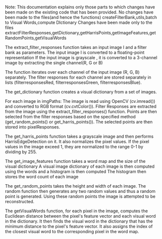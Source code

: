 Note: This documentation explains only those parts to which changes have been made on the existing code that has been provided.
No changes have been made to the files(and hence the functions) createFilterBank,utils,batch to Visual Words,compute DIctionary
Changes have been made only to the files extractFilterResponses,getDictionary,getHarrisPoints,getImageFeatures,getRandomPoints,getVisualWords                                         

The extract_filter_responses function takes an input image I and a filter bank as parameters.
The input image I is converted to a floating-point representation
If the input image is grayscale , it is converted to a 3-channel image by extracting the single channel(R, G or B)

The function iterates over each channel of the input image (R, G, B) separately.
The filter responses for each channel are stored separately in lists (filterresponsesRed, filterresponsesGreen, filterresponsesBlue).


The get_dictionary function creates a visual dictionary from a set of images.

For each image in imgPaths:
The image is read using OpenCV (cv.imread()) and converted to RGB format (cv.cvtColor()).
Filter Responses are extracted from the image using the extract_filter_responses() function.
Points are then selected from the filter responses based on the specified method (get_random_points() or get_harris_points()).
The selected points are then stored into pixelResponses.


The get_harris_points function takes a grayscale image and then performs HarrisEdgeDetection on it.
It also normalizes the pixel values. If the pixel values in the image exceed 1, they are normalized to the range 0-1 by dividing by 255.


The get_image_features function takes a word map and the size of the visual dictionary 
A visual image dictionary of each image is then computed using the words and a histogram is then computed
The histogram then stores the word count of each image 

The get_random_points takes the height and width of each image. The random function then generates any two random values and thus a random point is generated.
Using these random points the image is attempted to be reconstructed.

The getVisualWords function, for each pixel in the image, computes the Euclidean distance between the pixel's feature vector and each visual word in the dictionary.
It then finds the visual word in the dictionary that has the minimum distance to the pixel's feature vector.
It also assigns the index of the closest visual word to the corresponding pixel in the word map.
